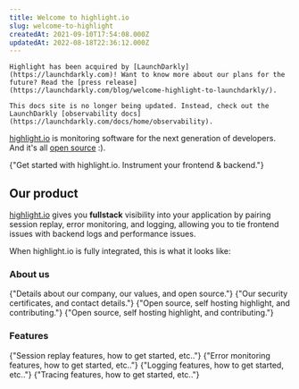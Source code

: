 ```yaml
---
title: Welcome to highlight.io
slug: welcome-to-highlight
createdAt: 2021-09-10T17:54:08.000Z
updatedAt: 2022-08-18T22:36:12.000Z
---
```


```hint
Highlight has been acquired by [LaunchDarkly](https://launchdarkly.com)! Want to know more about our plans for the future? Read the [press release](https://launchdarkly.com/blog/welcome-highlight-to-launchdarkly/).

This docs site is no longer being updated. Instead, check out the LaunchDarkly [observability docs](https://launchdarkly.com/docs/home/observability).
```

[highlight.io](https://highlight.io) is monitoring software for the next generation of developers. And it's all [open source](https://github.com/highlight/highlight) :).

<DocsCardGroup>
    <DocsCard title="Get Started" href="../getting-started/1_overview.md">
        {"Get started with highlight.io. Instrument your frontend & backend."}
    </DocsCard>
</DocsCardGroup>

## Our product

[highlight.io](https://highlight.io) gives you **fullstack** visibility into your application by pairing session replay, error monitoring, and logging, allowing you to tie frontend issues with backend logs and performance issues.

When highlight.io is fully integrated, this is what it looks like:

<EmbeddedVideo
  src="https://www.youtube.com/embed/EvGsmbt0F7s"
  title="Youtube Video Player"
  allow="accelerometer; clipboard-write; encrypted-media; gyroscope; picture-in-picture; web-share"
/>

### About us

<DocsCardGroup>
    <DocsCard title="Mission & Values." href="./2_company/1_values.md">
        {"Details about our company, our values, and open source."}
    </DocsCard>
    <DocsCard title="Compliance & Security."  href="./2_company/compliance-and-security.md">
        {"Our security certificates, and contact details."}
    </DocsCard>
    <DocsCard title="Contributing to highlight.io"  href="./2_company/open-source/contributing.md">
        {"Open source, self hosting highlight, and contributing."}
    </DocsCard>
    <DocsCard title="Self hosting highlight.io"  href="./4_company/open-source/hosting/2_self-host-hobby.md">
        {"Open source, self hosting highlight, and contributing."}
    </DocsCard>
</DocsCardGroup>

### Features

<DocsCardGroup>
    <DocsCard title="Session Replay." href="./6_product-features/1_session-replay/1_overview.md">
        {"Session replay features, how to get started, etc.."}
    </DocsCard>
    <DocsCard title="Error Monitoring."  href="./6_product-features/2_error-monitoring/1_overview.md">
        {"Error monitoring features, how to get started, etc.."}
    </DocsCard>
    <DocsCard title="Logging."  href="./6_product-features/4_logging/1_overview.md">
        {"Logging features, how to get started, etc.."}
    </DocsCard>
    <DocsCard title="Tracing."  href="./6_product-features/5_tracing/1_overview.md">
        {"Tracing features, how to get started, etc.."}
    </DocsCard>
</DocsCardGroup>
